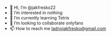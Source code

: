 - 👋 Hi, I’m @jakfresko22
- 👀 I’m interested in nothing
- 🌱 I’m currently learning Tetris
- 💞️ I’m looking to collaborate onlyfans
- 📫 How to reach me ladnojakfresko@gmail.com

